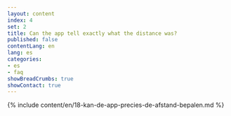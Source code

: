 ```yaml
---
layout: content
index: 4
set: 2
title: Can the app tell exactly what the distance was?
published: false
contentLang: en
lang: es
categories:
- es
- faq
showBreadCrumbs: true
showContact: true
---
```

{% include content/en/18-kan-de-app-precies-de-afstand-bepalen.md %}
